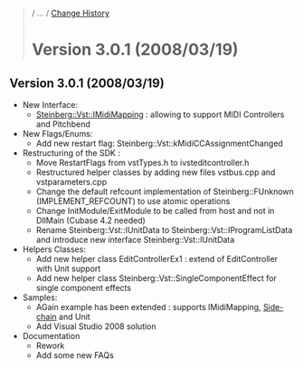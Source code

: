 >/ ... / [Change History](../Index.md)
>
># Version 3.0.1 (2008/03/19)

## Version 3.0.1 (2008/03/19)

- New Interface:
    - [Steinberg::Vst::IMidiMapping](https://steinbergmedia.github.io/vst3_doc/vstinterfaces/classSteinberg_1_1Vst_1_1IMidiMapping.html) : allowing to support MIDI Controllers and Pitchbend
- New Flags/Enums:
    - Add new restart flag: Steinberg::Vst::kMidiCCAssignmentChanged
- Restructuring of the SDK :
    - Move RestartFlags from vstTypes.h to ivsteditcontroller.h
    - Restructured helper classes by adding new files vstbus.cpp and vstparameters.cpp
    - Change the default refcount implementation of Steinberg::FUnknown (IMPLEMENT_REFCOUNT) to use atomic operations
    - Change InitModule/ExitModule to be called from host and not in DllMain (Cubase 4.2 needed)
    - Rename Steinberg::Vst::IUnitData to Steinberg::Vst::IProgramListData and introduce new interface Steinberg::Vst::IUnitData
- Helpers Classes:
    - Add new helper class EditControllerEx1 : extend of EditController with Unit support
    - Add new helper class Steinberg::Vst::SingleComponentEffect for single component effects
- Samples:
    - AGain example has been extended : supports IMidiMapping, [Side-chain](../3.0.0/Multiple+Dynamic+IO.html#what-is-a-side-chain) and Unit
    - Add Visual Studio 2008 solution
- Documentation
    - Rework
    - Add some new FAQs
